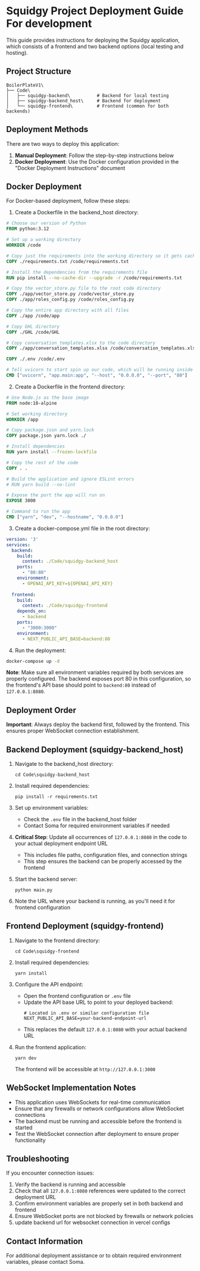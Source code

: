 # Squidgy Project Deployment Guide For development

This guide provides instructions for deploying the Squidgy application, which consists of a frontend and two backend options (local testing and hosting).

## Project Structure

```
BoilerPlateV1\
├── Code\
│   ├── squidgy-backend\          # Backend for local testing
│   ├── squidgy-backend_host\     # Backend for deployment
│   └── squidgy-frontend\         # Frontend (common for both backends)
```

## Deployment Methods

There are two ways to deploy this application:

1. **Manual Deployment**: Follow the step-by-step instructions below
2. **Docker Deployment**: Use the Docker configuration provided in the "Docker Deployment Instructions" document

## Docker Deployment

For Docker-based deployment, follow these steps:

1. Create a Dockerfile in the backend_host directory:
```dockerfile
# Choose our version of Python
FROM python:3.12

# Set up a working directory
WORKDIR /code

# Copy just the requirements into the working directory so it gets cached by itself
COPY ./requirements.txt /code/requirements.txt

# Install the dependencies from the requirements file
RUN pip install --no-cache-dir --upgrade -r /code/requirements.txt

# Copy the vector_store.py file to the root code directory
COPY ./app/vector_store.py /code/vector_store.py
COPY ./app/roles_config.py /code/roles_config.py

# Copy the entire app directory with all files
COPY ./app /code/app

# Copy GHL directory 
COPY ./GHL /code/GHL

# Copy conversation_templates.xlsx to the code directory
COPY ./app/conversation_templates.xlsx /code/conversation_templates.xlsx

COPY ./.env /code/.env

# Tell uvicorn to start spin up our code, which will be running inside the container now
CMD ["uvicorn", "app.main:app", "--host", "0.0.0.0", "--port", "80"]
```

2. Create a Dockerfile in the frontend directory:
```dockerfile
# Use Node.js as the base image
FROM node:18-alpine

# Set working directory
WORKDIR /app

# Copy package.json and yarn.lock
COPY package.json yarn.lock ./

# Install dependencies
RUN yarn install --frozen-lockfile

# Copy the rest of the code
COPY . .

# Build the application and ignore ESLint errors
# RUN yarn build --no-lint

# Expose the port the app will run on
EXPOSE 3000

# Command to run the app
CMD ["yarn", "dev", "--hostname", "0.0.0.0"]
```

3. Create a docker-compose.yml file in the root directory:
```yaml
version: '3'
services:
  backend:
    build:
      context: ./Code/squidgy-backend_host
    ports:
      - "80:80"
    environment:
      - OPENAI_API_KEY=${OPENAI_API_KEY}
  
  frontend:
    build:
      context: ./Code/squidgy-frontend
    depends_on:
      - backend
    ports:
      - "3000:3000"
    environment:
      - NEXT_PUBLIC_API_BASE=backend:80
```

4. Run the deployment:
```bash
docker-compose up -d
```

**Note**: Make sure all environment variables required by both services are properly configured. The backend exposes port 80 in this configuration, so the frontend's API base should point to `backend:80` instead of `127.0.0.1:8080`.

## Deployment Order

**Important**: Always deploy the backend first, followed by the frontend. This ensures proper WebSocket connection establishment.

## Backend Deployment (squidgy-backend_host)

1. Navigate to the backend_host directory:
   ```
   cd Code\squidgy-backend_host
   ```

2. Install required dependencies:
   ```
   pip install -r requirements.txt
   ```

3. Set up environment variables:
   - Check the `.env` file in the backend_host folder
   - Contact Soma for required environment variables if needed

4. **Critical Step**: Update all occurrences of `127.0.0.1:8080` in the code to your actual deployment endpoint URL
   - This includes file paths, configuration files, and connection strings
   - This step ensures the backend can be properly accessed by the frontend

5. Start the backend server:
   ```
   python main.py
   ```

6. Note the URL where your backend is running, as you'll need it for frontend configuration

## Frontend Deployment (squidgy-frontend)

1. Navigate to the frontend directory:
   ```
   cd Code\squidgy-frontend
   ```

2. Install required dependencies:
   ```
   yarn install
   ```

3. Configure the API endpoint:
   - Open the frontend configuration or `.env` file
   - Update the API base URL to point to your deployed backend:
     ```
     # Located in .env or similar configuration file
     NEXT_PUBLIC_API_BASE=your-backend-endpoint-url
     ```
   - This replaces the default `127.0.0.1:8080` with your actual backend URL

4. Run the frontend application:
   ```
   yarn dev
   ```
   
   The frontend will be accessible at `http://127.0.0.1:3000`


## WebSocket Implementation Notes

- This application uses WebSockets for real-time communication
- Ensure that any firewalls or network configurations allow WebSocket connections
- The backend must be running and accessible before the frontend is started
- Test the WebSocket connection after deployment to ensure proper functionality

## Troubleshooting

If you encounter connection issues:

1. Verify the backend is running and accessible
2. Check that all `127.0.0.1:8080` references were updated to the correct deployment URL
3. Confirm environment variables are properly set in both backend and frontend
4. Ensure WebSocket ports are not blocked by firewalls or network policies
5. update backend url for websocket connection in vercel configs

## Contact Information

For additional deployment assistance or to obtain required environment variables, please contact Soma.